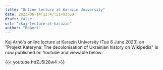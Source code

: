 ```yaml
---
title: "Online lecture at Karazin University" 
date: 2023-06-14T13:47:51+03:00
draft: false
url: "/kaj-lecture-at-karazin"
author: "Robert"
---
```


Kaj Arnö's online lecture at Karazin University (Tue 6 June 2023) on "Projekt Kateryna: The decolonisation of Ukrainian history on Wikipedia" is now published on Youtube and viewable below: 

{{< youtube htrZJ5I28w4 >}}

